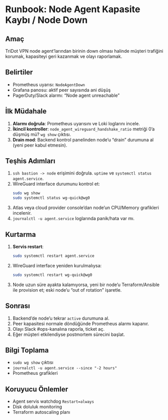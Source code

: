 # Runbook: Node Agent Kapasite Kaybı / Node Down

## Amaç
TriDot VPN node agent’larından birinin down olması halinde müşteri trafiğini korumak, kapasiteyi geri kazanmak ve olayı raporlamak.

## Belirtiler
- Prometheus uyarısı: `NodeAgentDown`
- Grafana panosu: aktif peer sayısında ani düşüş
- PagerDuty/Slack alarmı: “Node agent unreachable”

## İlk Müdahale
1. **Alarmı doğrula**: Prometheus uyarısını ve Loki loglarını incele.
2. **İkincil kontroller**: `node_agent_wireguard_handshake_ratio` metriği 0’a düşmüş mü? `wg show` çıktısı.
3. **Drain mod**: Backend kontrol panelinden node’u “drain” durumuna al (yeni peer kabul etmesin).

## Teşhis Adımları
1. `ssh bastion -> node` erişimini doğrula. `uptime` ve `systemctl status agent.service`.
2. WireGuard interface durumunu kontrol et:
   ```bash
   sudo wg show
   sudo systemctl status wg-quick@wg0
   ```
3. Atlas veya cloud provider console’dan node’un CPU/Memory grafikleri incelenir.
4. `journalctl -u agent.service` loglarında panik/hata var mı.

## Kurtarma
1. **Servis restart**:
   ```bash
   sudo systemctl restart agent.service
   ```
2. WireGuard interface yeniden kurulmalıysa:
   ```bash
   sudo systemctl restart wg-quick@wg0
   ```
3. Node uzun süre ayakta kalamıyorsa, yeni bir node’u Terraform/Ansible ile provision et; eski node’u “out of rotation” işaretle.

## Sonrası
1. Backend’de node’u tekrar `active` durumuna al.
2. Peer kapasitesi normale döndüğünde Prometheus alarmı kapanır.
3. Olayı Slack #ops-kanalına raporla, ticket aç.
4. Eğer müşteri etkilendiyse postmortem sürecini başlat.

## Bilgi Toplama
- `sudo wg show` çıktısı
- `journalctl -u agent.service --since "-2 hours"`
- Prometheus grafikleri

## Koruyucu Önlemler
- Agent servis watchdog `Restart=always`
- Disk doluluk monitoring
- Terraform autoscaling planı
